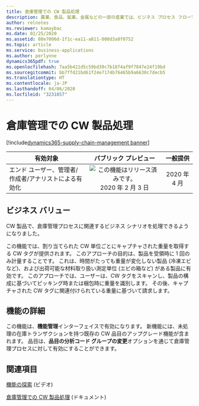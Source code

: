 ```yaml
---
title: 倉庫管理での CW 製品処理
description: 農業、食品、鉱業、金属などの一部の産業では、ビジネス プロセス フローで複数の測定単位を使用して製品を追跡する必要があります。
author: relnotes
ms.reviewer: kamaybac
ms.date: 02/25/2020
ms.assetid: 80e7006d-1f1c-ea11-a811-000d3a8f0752
ms.topic: article
ms.service: business-applications
ms.author: perlynne
dynamics365pdf: true
ms.openlocfilehash: 7aa5b421d5c59bd39c7b18f4af9f7847e24f19bd
ms.sourcegitcommit: bb7ffd21bd61f24e7174b76465b9a6630c7decb5
ms.translationtype: HT
ms.contentlocale: ja-JP
ms.lasthandoff: 04/06/2020
ms.locfileid: "3231857"
---
```

# <a name="catch-weight-product-processing-with-warehouse-management"></a>倉庫管理での CW 製品処理
[!include[dynamics365-supply-chain-management banner](../includes/dynamics365-supply-chain-management.md)]

| 有効対象    |  パブリック プレビュー | 一般提供 | 
| ---------- | :----------: |:----------: |
|エンド ユーザー、管理者/作成者/アナリストによる有効化|![この機能はリリース済みです。](/dynamics365-release-plan/media/green-checkmark.png "この機能はリリース済みです。") 2020 年 2 月 3 日| 2020 年 4 月|


## <a name="business-value"></a>ビジネス バリュー
<!-- bv start -->
CW 製品で、倉庫管理プロセスに関連するビジネス シナリオを処理できるようになりました。

この機能では、割り当てられた CW 単位ごとにキャプチャされた重量を取得する CW タグが提供されます。 このアプローチの目的は、製品を受領時に 1 回のみ計量することです。 これは、時間がたっても重量が変化しない製品 (冷凍エビなど)、および出荷可能な材料取り扱い測定単位 (エビの箱など) がある製品に有効です。 このアプローチでは、ユーザーは、CW タグをスキャンし、製品の構成に基づいてピッキング時または梱包時に重量を識別します。 その後、キャプチャされた CW タグに関連付けられている重量に基づいて請求します。
<!-- bv end -->



## <a name="feature-details"></a>機能の詳細
<!--feature detail start -->
この機能は、**機能管理**インターフェイスで有効になります。 新機能には、未処理の在庫トランザクションを持つ既存の CW 品目のアップグレード機能が含まれます。 品目は、**品目の分析コード グループの変更**オプションを通じて倉庫管理プロセスに対して有効にすることができます。
<!--feature detail end -->










## <a name="see-also"></a>関連項目
[機能の探索](https://www.microsoft.com/videoplayer/embed/RE4jzx8) (ビデオ)


<!--docs start-->
[倉庫管理での CW 製品処理](https://docs.microsoft.com/dynamics365/supply-chain/warehousing/catch-weight-processing) (ドキュメント)
<!--docs end-->

